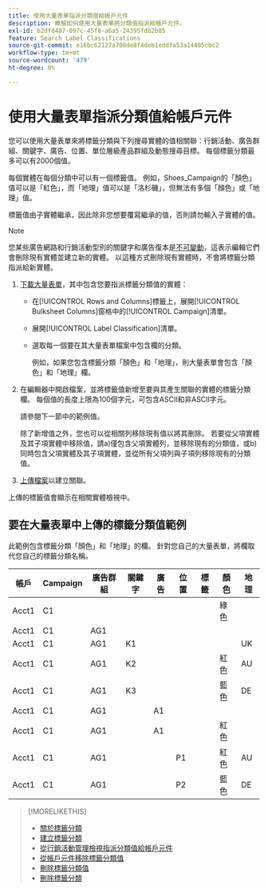 ```yaml
---
title: 使用大量表單指派分類值給帳戶元件
description: 瞭解如何使用大量表單將分類值指派給帳戶元件。
exl-id: b2dfd487-097c-45f8-a6a5-24395fdb2b85
feature: Search Label Classifications
source-git-commit: e16bc62127a708de8f4deb1eddfa53a14405cbc2
workflow-type: tm+mt
source-wordcount: '479'
ht-degree: 0%

---
```


# 使用大量表單指派分類值給帳戶元件

您可以使用大量表單來將標籤分類與下列搜尋實體的值相關聯：行銷活動、廣告群組、關鍵字、廣告、位置、單位層級產品群組及動態搜尋目標。 每個標籤分類最多可以有2000個值。

每個實體在每個分類中可以有一個標籤值。 例如，Shoes_Campaign的「顏色」值可以是「紅色」，而「地理」值可以是「洛杉磯」，但無法有多個「顏色」或「地理」值。

標籤值由子實體繼承，因此除非您想要覆寫繼承的值，否則請勿輸入子實體的值。

>[!NOTE]
>
>您某些廣告網路和行銷活動型別的關鍵字和廣告復本是[不可變動](/help/search-social-commerce/campaign-management/faqs-campaigns.md)，這表示編輯它們會刪除現有實體並建立新的實體。 以這種方式刪除現有實體時，不會將標籤分類指派給新實體。

1. [下載大量表單](/help/search-social-commerce/campaign-management/bulksheets/bulksheet-download.md)，其中包含您要指派標籤分類值的實體：

   * 在[!UICONTROL Rows and Columns]標籤上，展開[!UICONTROL Bulksheet Columns]窗格中的[!UICONTROL Campaign]清單。

   * 展開[!UICONTROL Label Classification]清單。

   * 選取每一個要在其大量表單檔案中包含欄的分類。

     例如，如果您包含標籤分類「顏色」和「地理」，則大量表單會包含「顏色」和「地理」欄。

1. 在編輯器中開啟檔案，並將標籤值新增至要與其產生關聯的實體的標籤分類欄。 每個值的長度上限為100個字元，可包含ASCII和非ASCII字元。

   請參閱下一節中的範例值。

   除了新增值之外，您也可以從相關列移除現有值以將其刪除。 若要從父項實體及其子項實體中移除值，請a)僅包含父項實體列，並移除現有的分類值，或b)同時包含父項實體及其子項實體，並從所有父項列與子項列移除現有的分類值。

1. [上傳檔案](/help/search-social-commerce/campaign-management/bulksheets/bulksheet-upload.md)以建立關聯。

上傳的標籤值會顯示在相關實體檢視中。

## 要在大量表單中上傳的標籤分類值範例

此範例包含標籤分類「顏色」和「地理」的欄。 針對您自己的大量表單，將欄取代您自己的標籤分類名稱。

| 帳戶 | Campaign | 廣告群組 | 關鍵字 | 廣告 | 位置 | 標籤 | 顏色 | 地理 |
|---|---|---|---|---|---|---|---|---|
| Acct1 | C1 | | | | | | 綠色 | |
| Acct1 | C1 | AG1 | | | | | | |
| Acct1 | C1 | AG1 | K1 | | | | | UK |
| Acct1 | C1 | AG1 | K2 | | | | 紅色 | AU |
| Acct1 | C1 | AG1 | K3 | | | | 藍色 | DE |
| Acct1 | C1 | AG1 | | A1 | | | | |
| Acct1 | C1 | AG1 | | A1 | | | 紅色 | |
| Acct1 | C1 | AG1 | | | P1 | | 紅色 | AU |
| Acct1 | C1 | AG1 | | | P2 | | 藍色 | DE |

>[!MORELIKETHIS]
>
>* [關於標籤分類](classification-about.md)
>* [建立標籤分類](classification-create.md)
>* [從行銷活動管理檢視指派分類值給帳戶元件](classification-values-assign-campaign-management.md)
>* [從帳戶元件移除標籤分類值](classification-values-remove.md)
>* [刪除標籤分類值](classification-values-delete.md)
>* [刪除標籤分類](classification-delete.md)
